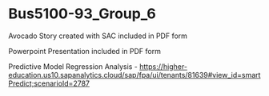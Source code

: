 # Bus5100-93_Group_6

Avocado Story created with SAC included in PDF form

Powerpoint Presentation included in PDF form 

Predictive Model Regression Analysis - https://higher-education.us10.sapanalytics.cloud/sap/fpa/ui/tenants/81639#view_id=smartPredict;scenarioId=2787
